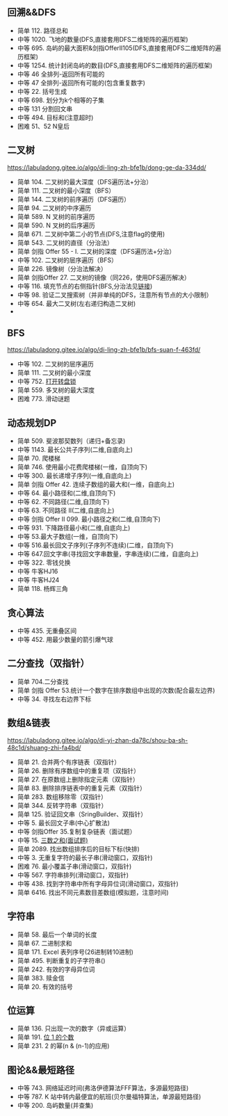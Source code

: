 ## 回溯&&DFS
- 简单 112. 路径总和
- 中等 1020. 飞地的数量(DFS,直接套用DFS二维矩阵的遍历框架)
- 中等 695. 岛屿的最大面积&剑指OfferII105(DFS,直接套用DFS二维矩阵的遍历框架)
- 中等 1254. 统计封闭岛屿的数目(DFS,直接套用DFS二维矩阵的遍历框架)
- 中等 46 全排列-返回所有可能的
- 中等 47 全排列-返回所有可能的(包含重复数字)
- 中等 22. 括号生成
- 中等 698. 划分为k个相等的子集
- 中等 131 分割回文串
- 中等 494. 目标和(注意超时)
- 困难 51、52 N皇后

## 二叉树
https://labuladong.gitee.io/algo/di-ling-zh-bfe1b/dong-ge-da-334dd/
- 简单 104. 二叉树的最大深度（DFS遍历法+分治）
- 简单 111. 二叉树的最小深度（BFS）
- 简单 144. 二叉树的前序遍历（DFS遍历）
- 简单 94. 二叉树的中序遍历
- 简单 589. N 叉树的前序遍历
- 简单 590. N 叉树的后序遍历
- 简单 671. 二叉树中第二小的节点(DFS,注意flag的使用)
- 简单 543. 二叉树的直径（分治法）
- 简单 剑指 Offer 55 - I. 二叉树的深度（DFS遍历法+分治）
- 中等 102. 二叉树的层序遍历（BFS）
- 简单 226. 镜像树（分治法解决）
- 简单 剑指Offer 27. 二叉树的镜像（同226，使用DFS遍历解决）
- 中等 116. 填充节点的右侧指针(BFS,分治法见[链接](https://labuladong.gitee.io/algo/di-yi-zhan-da78c/shou-ba-sh-66994/dong-ge-da-cbce8/#第二题填充节点的右侧指针))
- 中等 98. 验证二叉搜索树（并非单纯的DFS，注意所有节点的大小限制）
- 中等 654. 最大二叉树(左右递归构造二叉树)
- 
## BFS
https://labuladong.gitee.io/algo/di-ling-zh-bfe1b/bfs-suan-f-463fd/
- 中等 102. 二叉树的层序遍历
- 简单 111. 二叉树的最小深度
- 中等 752. [打开转盘锁](https://labuladong.gitee.io/algo/di-ling-zh-bfe1b/bfs-suan-f-463fd/#三解开密码锁的最少次数) 
- 简单 559. 多叉树的最大深度
- 困难 773. 滑动谜题

## 动态规划DP

- 简单 509. 斐波那契数列（递归+备忘录)
- 中等 1143. 最长公共子序列(二维,自底向上)
- 简单 70. 爬楼梯
- 简单 746. 使用最小花费爬楼梯(一维，自顶向下)
- 中等 300. 最长递增子序列(一维,自底向上)
- 简单 剑指 Offer 42. 连续子数组的最大和(一维，自底向上)
- 中等 64. 最小路径和(二维,自顶向下)
- 中等 62. 不同路径(二维,自顶向下)
- 中等 63. 不同路径 II(二维,自底向上)
- 中等 剑指 Offer II 099. 最小路径之和(二维,自顶向下)
- 中等 931. 下降路径最小和(二维,自底向上)
- 中等 53.最大子数组(一维，自顶向下)
- 中等 516.最长回文子序列(子序列不连续)(二维，自顶向下)
- 中等 647.回文字串(寻找回文字串数量，字串连续)(二维，自底向上)
- 中等 322. 零钱兑换
- 中等 牛客HJ16 
- 中等 牛客HJ24
- 简单 118. 杨辉三角

## 贪心算法

- 中等 435. 无重叠区间
- 中等 452. 用最少数量的箭引爆气球


## 二分查找（双指针）
- 简单 704.二分查找
- 简单 剑指 Offer 53.统计一个数字在排序数组中出现的次数(配合最左边界)
- 中等 34. 寻找左右边界下标
 
## 数组&链表
https://labuladong.gitee.io/algo/di-yi-zhan-da78c/shou-ba-sh-48c1d/shuang-zhi-fa4bd/
- 简单 21. 合并两个有序链表（双指针）
- 简单 26. 删除有序数组中的重复项（双指针）
- 简单 27. 在原数组上删除指定元素（双指针）
- 简单 83. 删除排序链表中的重复元素（双指针）
- 简单 283. 数组移除零（双指针）
- 简单 344. 反转字符串（双指针）
- 简单 125. 验证回文串（SringBuilder、双指针）
- 中等 5. 最长回文子串(中心扩散法)
- 中等 剑指Offer 35.复制复杂链表（面试题）
- 中等 15. [三数之和(面试题)](https://leetcode.cn/problems/3sum/solution/pai-xu-shuang-zhi-zhen-zhu-xing-jie-shi-python3-by/)
- 简单 2089. 找出数组排序后的目标下标(快排)
- 中等 3. 无重复字符的最长子串(滑动窗口，双指针)
- 困难 76. 最小覆盖子串(滑动窗口，双指针)
- 中等 567. 字符串排列(滑动窗口，双指针)
- 中等 438. 找到字符串中所有字母异位词(滑动窗口，双指针)
- 简单 6416. 找出不同元素数目差数组(模拟题，注意时间)


## 字符串
- 简单 58. 最后一个单词的长度
- 简单 67. 二进制求和
- 简单 171. Excel 表列序号(26进制转10进制)
- 简单 495. 判断重复的子字符串()
- 简单 242. 有效的字母异位词
- 简单 383. 赎金信
- 简单 20. 有效的括号

 ## 位运算

- 简单 136. 只出现一次的数字（异或运算）
- 简单 191. [位 1 的个数](https://labuladong.github.io/algo/di-san-zha-24031/shu-xue-yu-659f1/chang-yong-13a76/#二n--n-1-的运用)
- 简单 231. 2 的幂(n & (n-1)的应用)

## 图论&&最短路径

- 中等 743. 网络延迟时间(弗洛伊德算法FFF算法，多源最短路径)
- 中等 787. K 站中转内最便宜的航班(贝尔曼福特算法，单源最短路径)
- 中等 200. 岛屿数量(并查集)